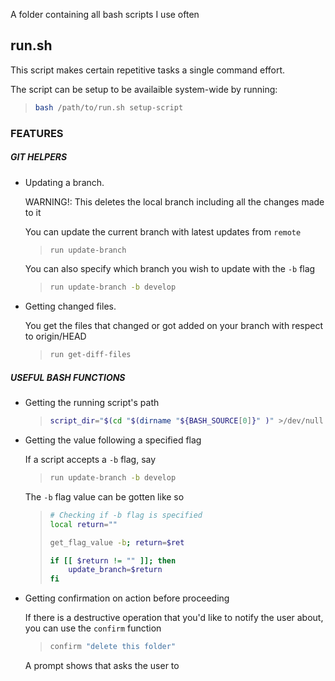 A folder containing all bash scripts I use often

## run.sh

This script makes certain repetitive tasks a single command effort.

The script can be setup to be availaible system-wide by running:
> ```bash
> bash /path/to/run.sh setup-script
> ```

### FEATURES
##### GIT HELPERS
* Updating a branch.

    WARNING!: This deletes the local branch including all the changes made to it

    You can update the current branch with latest updates from `remote`

    > ```bash
    > run update-branch
    > ```

    You can also specify which branch you wish to update with the `-b` flag

    > ```bash
    > run update-branch -b develop
    > ```

* Getting changed files.

    You get the files that changed or got added on your branch with respect to origin/HEAD

    > ```bash
    > run get-diff-files
    > ```

##### USEFUL BASH FUNCTIONS
* Getting the running script's path

    > ```bash
    > script_dir="$(cd "$(dirname "${BASH_SOURCE[0]}" )" >/dev/null && pwd)"
    > ```

* Getting the value following a specified flag

    If a script accepts a `-b` flag, say

    > ```bash
    > run update-branch -b develop
    > ```

    The `-b` flag value can be gotten like so

    > ```bash
    > # Checking if -b flag is specified
    > local return=""
    >
	> get_flag_value -b; return=$ret
    >
    > if [[ $return != "" ]]; then
	>     update_branch=$return
	> fi
    > ```

* Getting confirmation on action before proceeding

    If there is a destructive operation that you'd like to notify the user about, you can use the `confirm` function

    > ```bash
    > confirm "delete this folder"
    > ```

    A prompt shows that asks the user to

